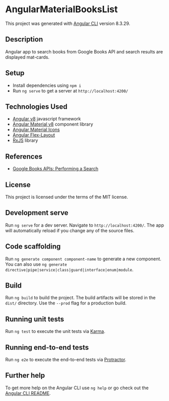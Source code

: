 # AngularMaterialBooksList

This project was generated with [Angular CLI](https://github.com/angular/angular-cli) version 8.3.29.

## Description

Angular app to search books from Google Books API and search results are displayed  mat-cards.

## Setup

* Install dependencies using `npm i`
* Run `ng serve` to get a server at `http://localhost:4200/`

## Technologies Used

* [Angular v8](https://angular.io/) javascript framework
* [Angular Material v8](https://material.angular.io/) component library
* [Angular Material Icons](https://material.io/resources/icons/?style=baseline)
* [Angular Flex-Layout](https://github.com/angular/flex-layout)
* [RxJS](https://angular.io/guide/rx-library) library

## References

* [Google Books APIs: Performing a Search](https://developers.google.com/books/docs/v1/using)

## License

This project is licensed under the terms of the MIT license.

## Development serve

Run `ng serve` for a dev server. Navigate to `http://localhost:4200/`. The app will automatically reload if you change any of the source files.

## Code scaffolding

Run `ng generate component component-name` to generate a new component. You can also use `ng generate directive|pipe|service|class|guard|interface|enum|module`.

## Build

Run `ng build` to build the project. The build artifacts will be stored in the `dist/` directory. Use the `--prod` flag for a production build.

## Running unit tests

Run `ng test` to execute the unit tests via [Karma](https://karma-runner.github.io).

## Running end-to-end tests

Run `ng e2e` to execute the end-to-end tests via [Protractor](http://www.protractortest.org/).

## Further help

To get more help on the Angular CLI use `ng help` or go check out the [Angular CLI README](https://github.com/angular/angular-cli/blob/master/README.md).
